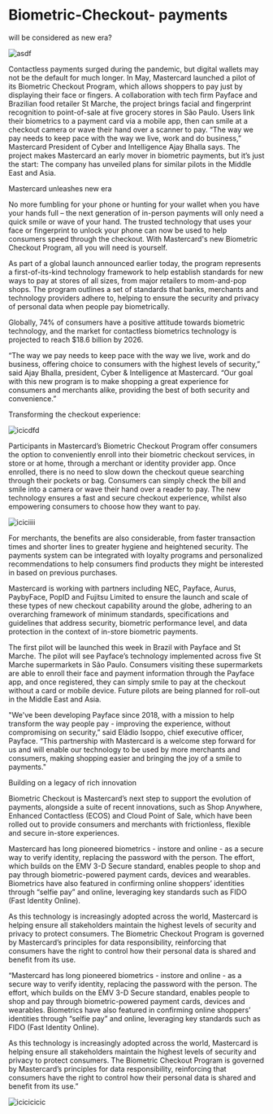 # Biometric-Checkout- payments


will be considered as new era?


![asdf](https://user-images.githubusercontent.com/117138832/202778367-7bc7195f-51c9-4fa7-8696-a3b7e020948d.jpg)






Contactless payments surged during the pandemic, but digital wallets may not be the default for much longer. In May, Mastercard launched a pilot of its Biometric Checkout Program, which allows shoppers to pay just by displaying their face or fingers. A collaboration with tech firm Payface and Brazilian food retailer St Marche, the project brings facial and fingerprint recognition to point-of-sale at five grocery stores in São Paulo. Users link their biometrics to a payment card via a mobile app, then can smile at a checkout camera or wave their hand over a scanner to pay. “The way we pay needs to keep pace with the way we live, work and do business,” Mastercard President of Cyber and Intelligence Ajay Bhalla says. The project makes Mastercard an early mover in biometric payments, but it’s just the start: The company has unveiled plans for similar pilots in the Middle East and Asia. 


Mastercard unleashes new era 

No more fumbling for your phone or hunting for your wallet when you have your hands full – the next generation of in-person payments will only need a quick smile or wave of your hand. The trusted technology that uses your face or fingerprint to unlock your phone can now be used to help consumers speed through the checkout. With Mastercard's new Biometric Checkout Program, all you will need is yourself.

As part of a global launch announced earlier today, the program represents a first-of-its-kind technology framework to help establish standards for new ways to pay at stores of all sizes, from major retailers to mom-and-pop shops. The program outlines a set of standards that banks, merchants and technology providers adhere to, helping to ensure the security and privacy of personal data when people pay biometrically.  

Globally, 74% of consumers have a positive attitude towards biometric technology, and the market for contactless biometrics technology is projected to reach $18.6 billion by 2026.

“The way we pay needs to keep pace with the way we live, work and do business, offering choice to consumers with the highest levels of security,” said Ajay Bhalla, president, Cyber & Intelligence at Mastercard. “Our goal with this new program is to make shopping a great experience for consumers and merchants alike, providing the best of both security and convenience.”

Transforming the checkout experience:

![icicdfd](https://user-images.githubusercontent.com/117138832/202777072-5c912177-bc6a-4d2b-a670-3a0ed243364a.jpg)


Participants in Mastercard’s Biometric Checkout Program offer consumers the option to conveniently enroll into their biometric checkout services, in store or at home, through a merchant or identity provider app. Once enrolled, there is no need to slow down the checkout queue searching through their pockets or bag. Consumers can simply check the bill and smile into a camera or wave their hand over a reader to pay. The new technology ensures a fast and secure checkout experience, whilst also empowering consumers to choose how they want to pay.

![iciciiii](https://user-images.githubusercontent.com/117138832/202777392-541877fa-e989-486e-b078-3920f0c2c006.jpg)


For merchants, the benefits are also considerable, from faster transaction times and shorter lines to greater hygiene and heightened security. The payments system can be integrated with loyalty programs and personalized recommendations to help consumers find products they might be interested in based on previous purchases.

Mastercard is working with partners including NEC, Payface, Aurus, PaybyFace, PopID and Fujitsu Limited to ensure the launch and scale of these types of new checkout capability around the globe, adhering to an overarching framework of minimum standards, specifications and guidelines that address security, biometric performance level, and data protection in the context of in-store biometric payments.

The first pilot will be launched this week in Brazil with Payface and St Marche. The pilot will see Payface’s technology implemented across five St Marche supermarkets in São Paulo. Consumers visiting these supermarkets are able to enroll their face and payment information through the Payface app, and once registered, they can simply smile to pay at the checkout without a card or mobile device.  Future pilots are being planned for roll-out in the Middle East and Asia.

"We've been developing Payface since 2018, with a mission to help transform the way people pay - improving the experience, without compromising on security,” said Eládio Isoppo, chief executive officer, Payface. “This partnership with Mastercard is a welcome step forward for us and will enable our technology to be used by more merchants and consumers, making shopping easier and bringing the joy of a smile to payments."


Building on a legacy of rich innovation

Biometric Checkout is Mastercard’s next step to support the evolution of payments, alongside a suite of recent innovations, such as Shop Anywhere, Enhanced Contactless (ECOS) and Cloud Point of Sale, which have been rolled out to provide consumers and merchants with frictionless, flexible and secure in-store experiences.

Mastercard has long pioneered biometrics - instore and online - as a secure way to verify identity, replacing the password with the person. The effort, which builds on the EMV 3-D Secure standard, enables people to shop and pay through biometric-powered payment cards, devices and wearables. Biometrics have also featured in confirming online shoppers’ identities through “selfie pay” and online, leveraging key standards such as FIDO (Fast Identity Online).

As this technology is increasingly adopted across the world, Mastercard is helping ensure all stakeholders maintain the highest levels of security and privacy to protect consumers. The Biometric Checkout Program is governed by Mastercard’s principles for data responsibility, reinforcing that consumers have the right to control how their personal data is shared and benefit from its use.



“Mastercard has long pioneered biometrics - instore and online - as a secure way to verify identity, replacing the password with the person. The effort, which builds on the EMV 3-D Secure standard, enables people to shop and pay through biometric-powered payment cards, devices and wearables. Biometrics have also featured in confirming online shoppers’ identities through “selfie pay” and online, leveraging key standards such as FIDO (Fast Identity Online).

As this technology is increasingly adopted across the world, Mastercard is helping ensure all stakeholders maintain the highest levels of security and privacy to protect consumers. The Biometric Checkout Program is governed by Mastercard’s principles for data responsibility, reinforcing that consumers have the right to control how their personal data is shared and benefit from its use.”



![icicicicic](https://user-images.githubusercontent.com/117138832/202777651-d897c6a8-e983-4fb1-b65a-83ee8b2e16a2.jpg)
